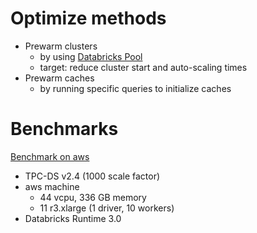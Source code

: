 # Optimize methods
- Prewarm clusters
  - by using [Databricks Pool](https://docs.databricks.com/en/compute/pool-index.html)
  - target: reduce cluster start and auto-scaling times
- Prewarm caches
  - by running specific queries to initialize caches

# Benchmarks 
[Benchmark on aws](https://www.databricks.com/blog/2017/07/12/benchmarking-big-data-sql-platforms-in-the-cloud.html)
- TPC-DS v2.4 (1000 scale factor)
- aws machine
  - 44 vcpu, 336 GB memory
  - 11 r3.xlarge (1 driver, 10 workers) 
- Databricks Runtime 3.0